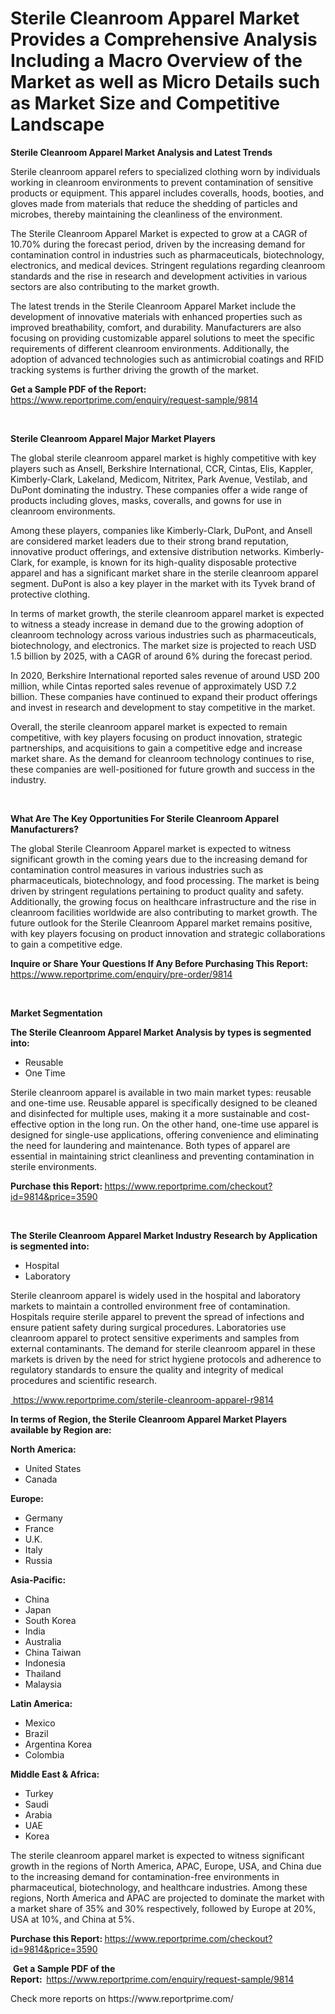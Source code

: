 <p><h1>Sterile Cleanroom Apparel Market Provides a Comprehensive Analysis Including a Macro Overview of the Market as well as Micro Details such as Market Size and Competitive Landscape</h1></p><p><strong>Sterile Cleanroom Apparel Market Analysis and Latest Trends</strong></p>
<p><p>Sterile cleanroom apparel refers to specialized clothing worn by individuals working in cleanroom environments to prevent contamination of sensitive products or equipment. This apparel includes coveralls, hoods, booties, and gloves made from materials that reduce the shedding of particles and microbes, thereby maintaining the cleanliness of the environment. </p><p>The Sterile Cleanroom Apparel Market is expected to grow at a CAGR of 10.70% during the forecast period, driven by the increasing demand for contamination control in industries such as pharmaceuticals, biotechnology, electronics, and medical devices. Stringent regulations regarding cleanroom standards and the rise in research and development activities in various sectors are also contributing to the market growth.</p><p>The latest trends in the Sterile Cleanroom Apparel Market include the development of innovative materials with enhanced properties such as improved breathability, comfort, and durability. Manufacturers are also focusing on providing customizable apparel solutions to meet the specific requirements of different cleanroom environments. Additionally, the adoption of advanced technologies such as antimicrobial coatings and RFID tracking systems is further driving the growth of the market.</p></p>
<p><strong>Get a Sample PDF of the Report:&nbsp;</strong> <a href="https://www.reportprime.com/enquiry/request-sample/9814">https://www.reportprime.com/enquiry/request-sample/9814</a></p>
<p>&nbsp;</p>
<p><strong>Sterile Cleanroom Apparel Major Market Players</strong></p>
<p><p>The global sterile cleanroom apparel market is highly competitive with key players such as Ansell, Berkshire International, CCR, Cintas, Elis, Kappler, Kimberly-Clark, Lakeland, Medicom, Nitritex, Park Avenue, Vestilab, and DuPont dominating the industry. These companies offer a wide range of products including gloves, masks, coveralls, and gowns for use in cleanroom environments.</p><p>Among these players, companies like Kimberly-Clark, DuPont, and Ansell are considered market leaders due to their strong brand reputation, innovative product offerings, and extensive distribution networks. Kimberly-Clark, for example, is known for its high-quality disposable protective apparel and has a significant market share in the sterile cleanroom apparel segment. DuPont is also a key player in the market with its Tyvek brand of protective clothing.</p><p>In terms of market growth, the sterile cleanroom apparel market is expected to witness a steady increase in demand due to the growing adoption of cleanroom technology across various industries such as pharmaceuticals, biotechnology, and electronics. The market size is projected to reach USD 1.5 billion by 2025, with a CAGR of around 6% during the forecast period.</p><p>In 2020, Berkshire International reported sales revenue of around USD 200 million, while Cintas reported sales revenue of approximately USD 7.2 billion. These companies have continued to expand their product offerings and invest in research and development to stay competitive in the market.</p><p>Overall, the sterile cleanroom apparel market is expected to remain competitive, with key players focusing on product innovation, strategic partnerships, and acquisitions to gain a competitive edge and increase market share. As the demand for cleanroom technology continues to rise, these companies are well-positioned for future growth and success in the industry.</p></p>
<p>&nbsp;</p>
<p><strong>What Are The Key Opportunities For Sterile Cleanroom Apparel Manufacturers?</strong></p>
<p><p>The global Sterile Cleanroom Apparel market is expected to witness significant growth in the coming years due to the increasing demand for contamination control measures in various industries such as pharmaceuticals, biotechnology, and food processing. The market is being driven by stringent regulations pertaining to product quality and safety. Additionally, the growing focus on healthcare infrastructure and the rise in cleanroom facilities worldwide are also contributing to market growth. The future outlook for the Sterile Cleanroom Apparel market remains positive, with key players focusing on product innovation and strategic collaborations to gain a competitive edge.</p></p>
<p><strong>Inquire or Share Your Questions If Any Before Purchasing This Report:</strong> <a href="https://www.reportprime.com/enquiry/pre-order/9814">https://www.reportprime.com/enquiry/pre-order/9814</a></p>
<p>&nbsp;</p>
<p><strong>Market Segmentation</strong></p>
<p><strong>The Sterile Cleanroom Apparel Market Analysis by types is segmented into:</strong></p>
<p><ul><li>Reusable</li><li>One Time</li></ul></p>
<p><p>Sterile cleanroom apparel is available in two main market types: reusable and one-time use. Reusable apparel is specifically designed to be cleaned and disinfected for multiple uses, making it a more sustainable and cost-effective option in the long run. On the other hand, one-time use apparel is designed for single-use applications, offering convenience and eliminating the need for laundering and maintenance. Both types of apparel are essential in maintaining strict cleanliness and preventing contamination in sterile environments.</p></p>
<p><strong>Purchase this Report:&nbsp;</strong><a href="https://www.reportprime.com/checkout?id=9814&price=3590">https://www.reportprime.com/checkout?id=9814&price=3590</a></p>
<p>&nbsp;</p>
<p><strong>The Sterile Cleanroom Apparel Market Industry Research by Application is segmented into:</strong></p>
<p><ul><li>Hospital</li><li>Laboratory</li></ul></p>
<p><p>Sterile cleanroom apparel is widely used in the hospital and laboratory markets to maintain a controlled environment free of contamination. Hospitals require sterile apparel to prevent the spread of infections and ensure patient safety during surgical procedures. Laboratories use cleanroom apparel to protect sensitive experiments and samples from external contaminants. The demand for sterile cleanroom apparel in these markets is driven by the need for strict hygiene protocols and adherence to regulatory standards to ensure the quality and integrity of medical procedures and scientific research.</p></p>
<p><a href="https://www.reportprime.com/sterile-cleanroom-apparel-r9814">&nbsp;https://www.reportprime.com/sterile-cleanroom-apparel-r9814</a></p>
<p><strong>In terms of Region, the Sterile Cleanroom Apparel Market Players available by Region are:</strong></p>
<p>
    <p> <strong> North America: </strong>
        <ul>
            <li>United States</li>
            <li>Canada</li>
        </ul>
        </p> 
    <p> <strong> Europe: </strong>
        <ul>
            <li>Germany</li>
            <li>France</li>
            <li>U.K.</li>
            <li>Italy</li>
            <li>Russia</li>
        </ul>
        </p> 
    <p> <strong> Asia-Pacific: </strong>
        <ul>
            <li>China</li>
            <li>Japan</li>
            <li>South Korea</li>
            <li>India</li>
            <li>Australia</li>
            <li>China Taiwan</li>
            <li>Indonesia</li>
            <li>Thailand</li>
            <li>Malaysia</li>
        </ul>
        </p> 
    <p> <strong> Latin America: </strong>
        <ul>
            <li>Mexico</li>
            <li>Brazil</li>
            <li>Argentina Korea</li>
            <li>Colombia</li>
        </ul>
        </p> 
    <p> <strong> Middle East & Africa: </strong>
        <ul>
            <li>Turkey</li>
            <li>Saudi</li>
            <li>Arabia</li>
            <li>UAE</li>
            <li>Korea</li>
        </ul>
    </p>
    </p>
<p><p>The sterile cleanroom apparel market is expected to witness significant growth in the regions of North America, APAC, Europe, USA, and China due to the increasing demand for contamination-free environments in pharmaceutical, biotechnology, and healthcare industries. Among these regions, North America and APAC are projected to dominate the market with a market share of 35% and 30% respectively, followed by Europe at 20%, USA at 10%, and China at 5%.</p></p>
<p><strong>Purchase this Report: </strong><a href="https://www.reportprime.com/checkout?id=9814&price=3590">https://www.reportprime.com/checkout?id=9814&price=3590</a></p>
<p>&nbsp;<strong>Get a Sample PDF of the Report:&nbsp;&nbsp;</strong><a href="https://www.reportprime.com/enquiry/request-sample/9814">https://www.reportprime.com/enquiry/request-sample/9814</a></p>
<p><strong></strong></p>
<p>Check more reports on https://www.reportprime.com/</p>